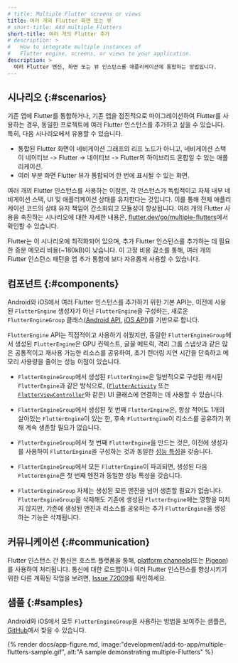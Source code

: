 ```yaml
---
# title: Multiple Flutter screens or views
title: 여러 개의 Flutter 화면 또는 뷰
# short-title: Add multiple Flutters
short-title: 여러 개의 Flutter 추가
# description: >
#   How to integrate multiple instances of 
#   Flutter engine, screens, or views to your application.
description: >
  여러 Flutter 엔진, 화면 또는 뷰 인스턴스를 애플리케이션에 통합하는 방법입니다.
---
```


## 시나리오 {:#scenarios}

기존 앱에 Flutter를 통합하거나, 기존 앱을 점진적으로 마이그레이션하여 Flutter를 사용하는 경우, 
동일한 프로젝트에 여러 Flutter 인스턴스를 추가하고 싶을 수 있습니다. 
특히, 다음 시나리오에서 유용할 수 있습니다.

* 통합된 Flutter 화면이 네비게이션 그래프의 리프 노드가 아니고, 
  네비게이션 스택이 네이티브 -> Flutter -> 네이티브 -> Flutter의 하이브리드 혼합일 수 있는 애플리케이션.
* 여러 부분 화면 Flutter 뷰가 통합되어 한 번에 표시될 수 있는 화면.

여러 개의 Flutter 인스턴스를 사용하는 이점은, 
각 인스턴스가 독립적이고 자체 내부 네비게이션 스택, UI 및 애플리케이션 상태를 유지한다는 것입니다. 
이를 통해 전체 애플리케이션 코드의 상태 유지 책임이 간소화되고 모듈성이 향상됩니다. 
여러 개의 Flutter 사용을 촉진하는 시나리오에 대한 자세한 내용은, 
[flutter.dev/go/multiple-flutters][]에서 확인할 수 있습니다.

Flutter는 이 시나리오에 최적화되어 있으며, 
추가 Flutter 인스턴스를 추가하는 데 필요한 증분 메모리 비용(~180kB)이 낮습니다. 
이 고정 비용 감소를 통해, 
여러 개의 Flutter 인스턴스 패턴을 앱 추가 통합에 보다 자유롭게 사용할 수 있습니다.

## 컴포넌트 {:#components}

Android와 iOS에서 여러 Flutter 인스턴스를 추가하기 위한 기본 API는, 
이전에 사용된 `FlutterEngine` 생성자가 아닌 `FlutterEngine`을 구성하는, 
새로운 `FlutterEngineGroup` 클래스([Android API][], [iOS API][])를 기반으로 합니다.

`FlutterEngine` API는 직접적이고 사용하기 쉬웠지만, 
동일한 `FlutterEngineGroup`에서 생성된 `FlutterEngine`은 
GPU 컨텍스트, 글꼴 메트릭, 격리 그룹 스냅샷과 같은 많은 공통적이고 재사용 가능한 리소스를 공유하여, 
초기 렌더링 지연 시간을 단축하고 메모리 사용량을 줄이는 성능 이점이 있습니다.

* `FlutterEngineGroup`에서 생성된 `FlutterEngine`은 
  일반적으로 구성된 캐시된 `FlutterEngine`과 같은 방식으로, 
  ([`FlutterActivity`][] 또는 [`FlutterViewController`][]와 같은) 
  UI 클래스에 연결하는 데 사용할 수 있습니다.

* `FlutterEngineGroup`에서 생성된 첫 번째 `FlutterEngine`은, 
  항상 적어도 1개의 살아있는 `FlutterEngine`이 있는 한, 
  후속 `FlutterEngine`이 리소스를 공유하기 위해 계속 생존할 필요가 없습니다.

* `FlutterEngineGroup`에서 첫 번째 `FlutterEngine`을 만드는 것은, 
  이전에 생성자를 사용하여 `FlutterEngine`을 구성하는 것과 동일한 [성능 특성][performance characteristics]을 갖습니다.

* `FlutterEngineGroup`에서 모든 `FlutterEngine`이 파괴되면, 
  생성된 다음 `FlutterEngine`은 첫 번째 엔진과 동일한 성능 특성을 갖습니다.

* `FlutterEngineGroup` 자체는 생성된 모든 엔진을 넘어 생존할 필요가 없습니다. 
  `FlutterEngineGroup`을 삭제해도 기존에 생성된 `FlutterEngine`에는 영향을 미치지 않지만, 
  기존에 생성된 엔진과 리소스를 공유하는 추가 `FlutterEngine`을 생성하는 기능은 삭제됩니다.

## 커뮤니케이션 {:#communication}

Flutter 인스턴스 간 통신은 호스트 플랫폼을 통해, 
[platform channels][](또는 [Pigeon][])를 사용하여 처리됩니다. 
통신에 대한 로드맵이나 여러 Flutter 인스턴스를 향상시키기 위한 다른 계획된 작업을 보려면, 
[Issue 72009][]를 확인하세요.

## 샘플 {:#samples}

Android와 iOS에서 모두 `FlutterEngineGroup`을 사용하는 방법을 보여주는 샘플은, 
[GitHub][]에서 찾을 수 있습니다.

{% render docs/app-figure.md, image:"development/add-to-app/multiple-flutters-sample.gif", alt:"A sample demonstrating multiple-Flutters" %}

[GitHub]: {{site.repo.samples}}/tree/main/add_to_app/multiple_flutters
[`FlutterActivity`]: {{site.api}}/javadoc/io/flutter/embedding/android/FlutterActivity.html
[`FlutterViewController`]: {{site.api}}/ios-embedder/interface_flutter_view_controller.html
[performance characteristics]: /add-to-app/performance
[flutter.dev/go/multiple-flutters]: /go/multiple-flutters
[Issue 72009]: {{site.repo.flutter}}/issues/72009
[Pigeon]: {{site.pub}}/packages/pigeon
[platform channels]: /platform-integration/platform-channels
[Android API]: https://cs.opensource.google/flutter/engine/+/master:shell/platform/android/io/flutter/embedding/engine/FlutterEngineGroup.java
[iOS API]: https://cs.opensource.google/flutter/engine/+/master:shell/platform/darwin/ios/framework/Headers/FlutterEngineGroup.h
